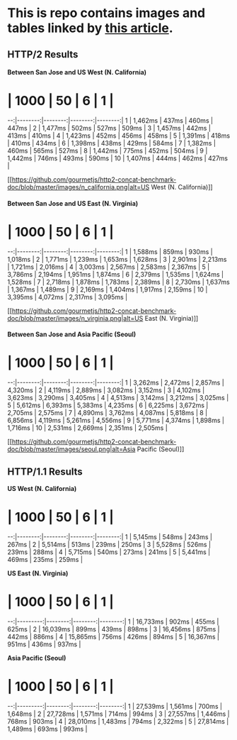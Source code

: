 # This is repo contains images and tables linked by [this article](example.com).

## HTTP/2 Results

#### Between San Jose and US West (N. California)

 # |    1000 |      50 |       6 |       1 |
--:|--------:|--------:|--------:|--------:|
 1 | 1,462ms |   437ms |   460ms |   447ms |
 2 | 1,477ms |   502ms |   527ms |   509ms |
 3 | 1,457ms |   442ms |   413ms |   410ms |
 4 | 1,423ms |   452ms |   456ms |   458ms |
 5 | 1,391ms |   418ms |   410ms |   434ms |
 6 | 1,398ms |   438ms |   429ms |   584ms |
 7 | 1,382ms |   460ms |   565ms |   527ms |
 8 | 1,442ms |   775ms |   452ms |   504ms |
 9 | 1,442ms |   746ms |   493ms |   590ms |
10 | 1,407ms |   444ms |   462ms |   427ms |

[[https://github.com/gourmetjs/http2-concat-benchmark-doc/blob/master/images/n_california.png|alt=US West (N. California)]]

#### Between San Jose and US East (N. Virginia)

 # |    1000 |      50 |       6 |       1 |
--:|--------:|--------:|--------:|--------:|
 1 | 1,588ms |   859ms |   930ms | 1,018ms |
 2 | 1,771ms | 1,239ms | 1,653ms | 1,628ms |
 3 | 2,901ms | 2,213ms | 1,721ms | 2,016ms |
 4 | 3,003ms | 2,567ms | 2,583ms | 2,367ms |
 5 | 3,786ms | 2,194ms | 1,951ms | 1,874ms |
 6 | 2,379ms | 1,535ms | 1,624ms | 1,528ms |
 7 | 2,718ms | 1,878ms | 1,783ms | 2,389ms |
 8 | 2,730ms | 1,637ms | 1,367ms | 1,489ms |
 9 | 2,169ms | 1,404ms | 1,917ms | 2,159ms |
10 | 3,395ms | 4,072ms | 2,317ms | 3,095ms |

[[https://github.com/gourmetjs/http2-concat-benchmark-doc/blob/master/images/n_virginia.png|alt=US East (N. Virginia)]]

#### Between San Jose and Asia Pacific (Seoul)

 # |    1000 |      50 |       6 |       1 |
--:|--------:|--------:|--------:|--------:|
 1 | 3,262ms | 2,472ms | 2,857ms | 4,320ms |
 2 | 4,119ms | 2,889ms | 3,082ms | 3,152ms |
 3 | 4,102ms | 3,623ms | 3,290ms | 3,405ms |
 4 | 4,513ms | 3,142ms | 3,212ms | 3,025ms |
 5 | 5,612ms | 6,393ms | 5,383ms | 4,235ms |
 6 | 6,225ms | 3,672ms | 2,705ms | 2,575ms |
 7 | 4,890ms | 3,762ms | 4,087ms | 5,818ms |
 8 | 6,856ms | 4,119ms | 5,261ms | 4,556ms |
 9 | 5,771ms | 4,374ms | 1,898ms | 1,716ms |
10 | 2,531ms | 2,669ms | 2,351ms | 2,505ms |

[[https://github.com/gourmetjs/http2-concat-benchmark-doc/blob/master/images/seoul.png|alt=Asia Pacific (Seoul)]]

## HTTP/1.1 Results

**US West (N. California)**

 # |    1000 |      50 |       6 |       1 |
--:|--------:|--------:|--------:|--------:|
 1 | 5,145ms |   548ms |   243ms |   267ms |
 2 | 5,514ms |   513ms |   239ms |   250ms |
 3 | 5,528ms |   526ms |   239ms |   288ms |
 4 | 5,715ms |   540ms |   273ms |   241ms |
 5 | 5,441ms |   469ms |   235ms |   259ms |

**US East (N. Virginia)**

 # |     1000 |      50 |       6 |       1 |
--:|---------:|--------:|--------:|--------:|
 1 | 16,733ms |   902ms |   455ms |   625ms |
 2 | 16,039ms |   899ms |   439ms |   898ms |
 3 | 16,456ms |   875ms |   442ms |   886ms |
 4 | 15,865ms |   756ms |   426ms |   894ms |
 5 | 16,367ms |   951ms |   436ms |   937ms |

**Asia Pacific (Seoul)**

 # |     1000 |      50 |       6 |       1 |
--:|---------:|--------:|--------:|--------:|
 1 | 27,539ms | 1,561ms |   700ms | 1,648ms |
 2 | 27,728ms | 1,571ms |   714ms |   994ms |
 3 | 27,557ms | 1,446ms |   768ms |   903ms |
 4 | 28,010ms | 1,483ms |   794ms | 2,322ms |
 5 | 27,814ms | 1,489ms |   693ms |   993ms |
